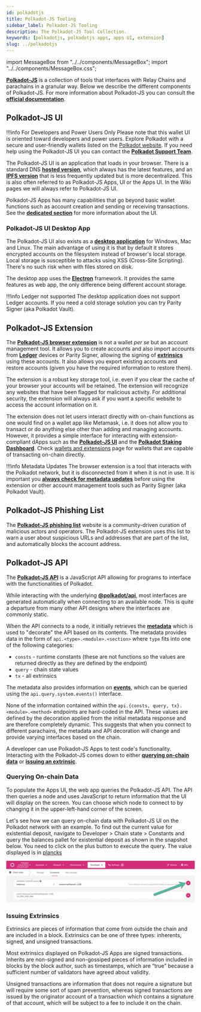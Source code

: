 ```yaml
---
id: polkadotjs
title: Polkadot-JS Tooling
sidebar_label: Polkadot-JS Tooling
description: The Polkadot-JS Tool Collection.
keywords: [polkadotjs, polkadotjs apps, apps UI, extension]
slug: ../polkadotjs
---
```


import MessageBox from "../../components/MessageBox"; import "../../components/MessageBox.css";

<MessageBox message="Polkadot-JS is for developers and power users only. If you need help using the Polkadot-JS UI, you can contact the
[Polkadot Support Team](https://support.polkadot.network/support/home). For more user-friendly tools
see the [wallets](./wallets-index), [apps](./apps-index) and [dashboard](./dashboards-index) pages." />

[**Polkadot-JS**](https://polkadot.js.org/) is a collection of tools that interfaces with Relay
Chains and parachains in a granular way. Below we describe the different components of Polkadot-JS.
For more information about Polkadot-JS you can consult the
[**official documentation**](https://polkadot.js.org/docs/).

## Polkadot-JS UI

!!!info For Developers and Power Users Only
    Please note that this wallet UI is oriented toward developers and power users. Explore Polkadot with
    a secure and user-friendly wallets listed on the
    [Polkadot website](https://www.polkadot.network/ecosystem/wallets/). If you need help using the
    Polkadot-JS UI you can contact the
    [**Polkadot Support Team**](https://support.polkadot.network/support/home).



The Polkadot-JS UI is an application that loads in your browser. There is a standard DNS
[**hosted version**](https://polkadot.js.org/), which always has the latest features, and an
[**IPFS version**](https://dotapps.io/) that is less frequently updated but is more decentralized.
This is also often referred to as Polkadot-JS Apps, UI or the Apps UI. In the Wiki pages we will
always refer to Polkadot-JS UI.

Polkadot-JS Apps has many capabilities that go beyond basic wallet functions such as account
creation and sending or receiving transactions. See the [**dedicated section**](./polkadotjs-ui.md)
for more information about the UI.

### Polkadot-JS UI Desktop App

The Polkadot-JS UI also exists as a
[**desktop application**](https://github.com/polkadot-js/apps/releases/) for Windows, Mac and Linux.
The main advantage of using it is that by default it stores encrypted accounts on the filesystem
instead of browser's local storage. Local storage is susceptible to attacks using XSS (Cross-Site
Scripting). There's no such risk when with files stored on disk.

The desktop app uses the [**Electron**](https://www.electronjs.org/) framework. It provides the same
features as web app, the only difference being different account storage.

!!!info Ledger not supported
    The desktop application does not support Ledger accounts. If you need a cold storage solution you
    can try Parity Signer (aka Polkadot Vault).



## Polkadot-JS Extension

The [**Polkadot-JS browser extension**](https://polkadot.js.org/extension/) is not a wallet _per se_
but an account management tool. It allows you to create accounts and also import accounts from
[**Ledger**](./ledger.md) devices or Parity Signer, allowing the signing of
[**extrinsics**](../learn/learn-transactions.md) using these accounts. It also allows you export
existing accounts and restore accounts (given you have the required information to restore them).

The extension is a robust key storage tool, i.e. even if you clear the cache of your browser your
accounts will be retained. The extension will recognize any websites that have been flagged for
malicious activity. For additional security, the extension will always ask if you want a specific
website to access the account information on it.

The extension does not let users interact directly with on-chain functions as one would find on a
wallet app like Metamask, i.e. it does not allow you to transact or do anything else other than
adding and managing accounts. However, it provides a simple interface for interacting with
extension-compliant dApps such as the [**Polkadot-JS UI**](https://polkadot.js.org/apps/#/explorer)
and the [**Polkadot Staking Dashboard**](https://staking.polkadot.cloud/#/overview). Check
[wallets and extensions](./wallets-and-extensions.md) page for wallets that are capable of
transacting on-chain directly.

!!!info Metadata Updates
    The browser extension is a tool that interacts with the Polkadot network, but it is disconnected from it when it is not in use. It is important you [**always check for metadata updates**](../learn/learn-guides-accounts.md#metadata-updates-with-the-polkadot-js-browser-extension) before using the extension or other account management tools such as Parity Signer (aka Polkadot Vault).



## Polkadot-JS Phishing List

The [**Polkadot-JS phishing list**](https://polkadot.js.org/phishing/) website is a community-driven
curation of malicious actors and operators. The Polkadot-JS extension uses this list to warn a user
about suspicious URLs and addresses that are part of the list, and automatically blocks the account
address.

## Polkadot-JS API

The [**Polkadot-JS API**](https://github.com/polkadot-js/api) is a JavaScript API allowing for
programs to interface with the functionalities of Polkadot.

While interacting with the underlying
[**@polkadot/api**](https://www.npmjs.com/package/@polkadot/api), most interfaces are generated
automatically when connecting to an available node. This is quite a departure from many other API
designs where the interfaces are commonly static.

When the API connects to a node, it initially retrieves the
[**metadata**](https://polkadot.js.org/apps/#/runtime) which is used to "decorate" the API based on
its contents. The metadata provides data in the form of `api.<type>.<module>.<section>` where `type`
fits into one of the following categories:

- `consts` - runtime constants (these are not functions so the values are returned directly as they
  are defined by the endpoint)
- `query` - chain state values
- `tx` - all extrinsics

The metadata also provides information on
[**events**](https://polkadot.js.org/docs/substrate/events/), which can be queried using the
`api.query.system.events()` interface.

None of the information contained within the `api.{consts, query, tx}.<module>.<method>` endpoints
are hard-coded in the API. These values are defined by the decoration applied from the initial
metadata response and are therefore completely dynamic. This suggests that when you connect to
different parachains, the metadata and API decoration will change and provide varying interfaces
based on the chain.

A developer can use Polkadot-JS Apps to test code's functionality. Interacting with the Polkadot-JS
comes down to either [**querying on-chain data**](#querying-on-chain-data) or
[**issuing an extrinsic**](#issuing-extrinsics).

### Querying On-chain Data

To populate the Apps UI, the web app queries the Polkadot-JS API. The API then queries a node and
uses JavaScript to return information that the UI will display on the screen. You can choose which
node to connect to by changing it in the upper-left-hand corner of the screen.

Let's see how we can query on-chain data with Polkadot-JS UI on the Polkadot network with an
example. To find out the current value for existential deposit, navigate to Developer > Chain
state > Constants and query the balances pallet for existential deposit as shown in the snapshot
below. You need to click on the plus button to execute the query. The value displayed is in
[plancks](learn-DOT#polkadot)

![query chain state](../assets/chain-state-constant.png)

### Issuing Extrinsics

Extrinsics are pieces of information that come from outside the chain and are included in a block.
Extrinsics can be one of three types: inherents, signed, and unsigned transactions.

Most extrinsics displayed on Polkadot-JS Apps are signed transactions. Inherits are non-signed and
non-gossiped pieces of information included in blocks by the block author, such as timestamps, which
are “true” because a sufficient number of validators have agreed about validity.

Unsigned transactions are information that does not require a signature but will require some sort
of spam prevention, whereas signed transactions are issued by the originator account of a
transaction which contains a signature of that account, which will be subject to a fee to include it
on the chain.